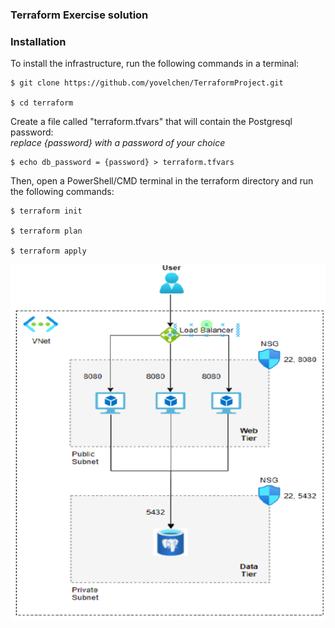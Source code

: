### Terraform Exercise solution  


### Installation  
To install the infrastructure, run the following commands in a terminal:  
    
    $ git clone https://github.com/yovelchen/TerraformProject.git
    
    $ cd terraform  

Create a file called "terraform.tfvars" that will contain the Postgresql password:  
*replace {password} with a password of your choice*
    
    $ echo db_password = {password} > terraform.tfvars   

Then, open a PowerShell/CMD terminal in the terraform directory and run the following commands:  
    
    $ terraform init  
    
    $ terraform plan  
    
    $ terraform apply

![architecture](https://github.com/yovelchen/azureProject/blob/main/map.png)
